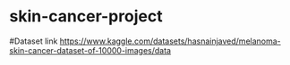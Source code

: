 # skin-cancer-project
#Dataset link
https://www.kaggle.com/datasets/hasnainjaved/melanoma-skin-cancer-dataset-of-10000-images/data
